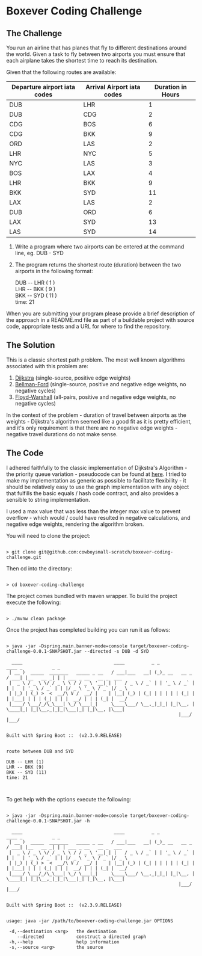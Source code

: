 
# Boxever Coding Challenge



## The Challenge


You run an airline that has planes that fly to different destinations around the world. Given a
task to fly between two airports you must ensure that each airplane takes the shortest time
to reach its destination.


Given that the following routes are available:


| Departure airport iata codes | Arrival Airport iata codes | Duration in Hours |
| ---------------------------- | -------------------------- | ----------------- |
| DUB                          | LHR                        | 1                 |
| DUB                          | CDG                        | 2                 |
| CDG                          | BOS                        | 6                 |
| CDG                          | BKK                        | 9                 |
| ORD                          | LAS                        | 2                 |
| LHR                          | NYC                        | 5                 |
| NYC                          | LAS                        | 3                 |
| BOS                          | LAX                        | 4                 |
| LHR                          | BKK                        | 9                 |
| BKK                          | SYD                        | 11                |
| LAX                          | LAS                        | 2                 |
| DUB                          | ORD                        | 6                 |
| LAX                          | SYD                        | 13                |
| LAS                          | SYD                        | 14                |




1. Write a program where two airports can be entered at the command line, eg. DUB - SYD  


2. The program returns the shortest route (duration) between the two airports in the following format:  


   DUB -- LHR ( 1 )  
   LHR -- BKK ( 9 )  
   BKK -- SYD ( 11 )  
   time: 21


When you are submitting your program please provide a brief description of the approach in a 
README.md file as part of a buildable project with source code, appropriate tests and a URL 
for where to find the repository.



## The Solution

This is a classic shortest path problem. The most well known algorithms associated with this 
problem are:


1. [Dijkstra](https://en.wikipedia.org/wiki/Dijkstra%27s_algorithm) (single-source, positive edge weights)
2. [Bellman-Ford](https://en.wikipedia.org/wiki/Bellman%E2%80%93Ford_algorithm) (single-source, positive and negative edge weights, no negative cycles)
3. [Floyd-Warshall](https://en.wikipedia.org/wiki/Floyd%E2%80%93Warshall_algorithm) (all-pairs, positive and negative edge weights, no negative cycles)


In the context of the problem - duration of travel between airports as the weights - 
Dijkstra's algorithm seemed like a good fit as it is pretty efficient, and it's only 
requirement is that there are no negative edge weights - negative travel durations do 
not make sense. 



## The Code

I adhered faithfully to the classic implementation of Dijkstra's Algorithm - the priority queue 
variation - pseudocode can be found at [here](https://en.wikipedia.org/wiki/Dijkstra%27s_algorithm#Using_a_priority_queue). 
I tried to make my implementation as generic as possible to facilitate flexibility - 
it should be relatively easy to use the graph implementation with any object that fulfills the 
basic equals / hash code contract, and also provides a sensible to string implementation.


I used a max value that was less than the integer max value to prevent overflow - which would 
/ could have resulted in negative calculations, and negative edge weights, rendering the algorithm 
broken.


You will need to clone the project:


```shell

> git clone git@github.com:cowboysmall-scratch/boxever-coding-challenge.git  

```


Then cd into the directory:


```shell

> cd boxever-coding-challenge

```


The project comes bundled with maven wrapper. To build the project execute the following:


```shell

> ./mvnw clean package

```


Once the project has completed building you can run it as follows:


```shell

> java -jar -Dspring.main.banner-mode=console target/boxever-coding-challenge-0.0.1-SNAPSHOT.jar --directed -s DUB -d SYD 

  ____                                  ____          _ _                ____ _           _ _
 | __ )  _____  _______   _____ _ __   / ___|___   __| (_)_ __   __ _   / ___| |__   __ _| | | ___ _ __   __ _  ___
 |  _ \ / _ \ \/ / _ \ \ / / _ \ '__| | |   / _ \ / _` | | '_ \ / _` | | |   | '_ \ / _` | | |/ _ \ '_ \ / _` |/ _ \
 | |_) | (_) >  <  __/\ V /  __/ |    | |__| (_) | (_| | | | | | (_| | | |___| | | | (_| | | |  __/ | | | (_| |  __/
 |____/ \___/_/\_\___| \_/ \___|_|     \____\___/ \__,_|_|_| |_|\__, |  \____|_| |_|\__,_|_|_|\___|_| |_|\__, |\___|
                                                                |___/                                    |___/


Built with Spring Boot ::  (v2.3.9.RELEASE)


route between DUB and SYD

DUB -- LHR (1)
LHR -- BKK (9)
BKK -- SYD (11)
time: 21



```


To get help with the options execute the following:

```shell

> java -jar -Dspring.main.banner-mode=console target/boxever-coding-challenge-0.0.1-SNAPSHOT.jar -h 

  ____                                  ____          _ _                ____ _           _ _
 | __ )  _____  _______   _____ _ __   / ___|___   __| (_)_ __   __ _   / ___| |__   __ _| | | ___ _ __   __ _  ___
 |  _ \ / _ \ \/ / _ \ \ / / _ \ '__| | |   / _ \ / _` | | '_ \ / _` | | |   | '_ \ / _` | | |/ _ \ '_ \ / _` |/ _ \
 | |_) | (_) >  <  __/\ V /  __/ |    | |__| (_) | (_| | | | | | (_| | | |___| | | | (_| | | |  __/ | | | (_| |  __/
 |____/ \___/_/\_\___| \_/ \___|_|     \____\___/ \__,_|_|_| |_|\__, |  \____|_| |_|\__,_|_|_|\___|_| |_|\__, |\___|
                                                                |___/                                    |___/


Built with Spring Boot ::  (v2.3.9.RELEASE)


usage: java -jar /path/to/boxever-coding-challenge.jar OPTIONS

 -d,--destination <arg>   the destination
    --directed            construct a directed graph
 -h,--help                help information
 -s,--source <arg>        the source



```
